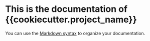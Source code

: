 # This is the documentation of {{cookiecutter.project_name}}

You can use the [Markdown syntax](https://www.markdownguide.org/basic-syntax/)  to organize your documentation.
